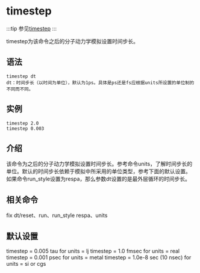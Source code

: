 #  timestep

:::tip
参见[timestep](https://lammps.sandia.gov/doc/timestep.html)
:::

timestep为该命令之后的分子动力学模拟设置时间步长。

## 语法
```
timestep dt
dt：时间步长（以时间为单位），默认为1ps。具体是ps还是fs应根据units所设置的单位制的不同而不同。
```
## 实例
```
timestep 2.0 
timestep 0.003
```
## 介绍
该命令为之后的分子动力学模拟设置时间步长。参考命令units，了解时间步长的单位。默认的时间步长依赖于模拟中所采用的单位类型，参考下面的默认设置。
如果命令run_style设置为respa，那么参数dt设置的是最外层循环的时间步长。
## 相关命令
fix dt/reset、run、run_style respa、units
##  默认设置
timestep = 0.005 tau for units = lj
timestep = 1.0 fmsec for units = real
timestep = 0.001 psec for units = metal
timestep = 1.0e-8 sec (10 nsec) for units = si or cgs
